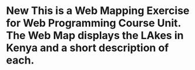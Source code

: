 # New This is a Web Mapping Exercise for Web Programming Course Unit. The Web Map displays the LAkes in Kenya and a short description of each.
